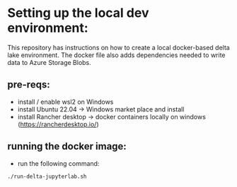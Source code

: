 # Setting up the local dev environment:
This repository has instructions on how to create a local docker-based delta lake environment.
The docker file also adds dependencies needed to write data to Azure Storage Blobs.

## pre-reqs:

 * install / enable wsl2 on Windows
 * install Ubuntu 22.04 -> Windows market place and install
 * install Rancher desktop -> docker containers locally on windows (https://rancherdesktop.io/)


## running the docker image:
 * run the following command: 
```
./run-delta-jupyterlab.sh
```
